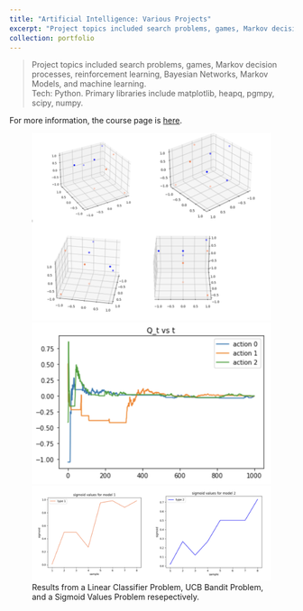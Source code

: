 ```yaml
---
title: "Artificial Intelligence: Various Projects"
excerpt: "Project topics included search problems, games, Markov decision processes, reinforcement learning, Bayesian Networks, Markov Models, and machine learning.<br/>Tech: Python (primarily libraries such as matplotlib, heapq, pgmpy, scipy, numpy)"
collection: portfolio
---
```


> Project topics included search problems, games, Markov decision processes, reinforcement learning, Bayesian Networks, Markov Models, and machine learning.<br/>Tech: Python. Primary libraries include matplotlib, heapq, pgmpy, scipy, numpy.

For more information, the course page is [here](https://tonydear.github.io/teaching/coms4701).

<figure class="third">
	<img src='/assets/images/ai_2.png'>
	<img src='/assets/images/ai_4.png'>
	<img src='/assets/images/ai_5.png'>
	<figcaption>Results from a Linear Classifier Problem, UCB Bandit Problem, and a Sigmoid Values Problem resepectively.</figcaption>
</figure>
 
